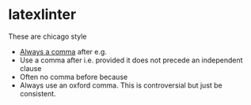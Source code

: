 # latexlinter

These are chicago style
- [Always a comma](https://english.stackexchange.com/questions/30516/should-i-use-a-comma-before-and-or-or) after e.g.
- Use a comma after i.e. provided it does not precede an independent clause
- Often no comma before because
- Always use an oxford comma. This is controversial but just be consistent.
